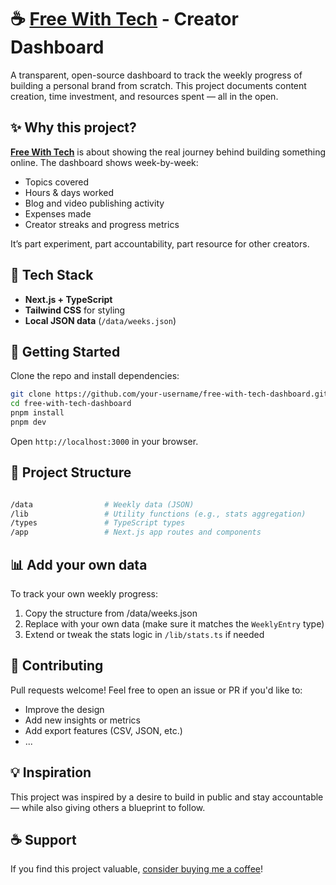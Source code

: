 # ☕ [Free With Tech](https://fwt.wtf/sign) - Creator Dashboard

A transparent, open-source dashboard to track the weekly progress of building a personal brand from scratch. This project documents content creation, time investment, and resources spent — all in the open.

## ✨ Why this project?

[**Free With Tech**](https://fwt.wtf/sign) is about showing the real journey behind building something online. The dashboard shows week-by-week:

- Topics covered
- Hours & days worked
- Blog and video publishing activity
- Expenses made
- Creator streaks and progress metrics

It’s part experiment, part accountability, part resource for other creators.

## 🧱 Tech Stack

- **Next.js + TypeScript**
- **Tailwind CSS** for styling
- **Local JSON data** (`/data/weeks.json`)

## 🚀 Getting Started

Clone the repo and install dependencies:

```bash
git clone https://github.com/your-username/free-with-tech-dashboard.git
cd free-with-tech-dashboard
pnpm install
pnpm dev
```

Open `http://localhost:3000` in your browser.

## 📁 Project Structure

```bash

/data                # Weekly data (JSON)
/lib                 # Utility functions (e.g., stats aggregation)
/types               # TypeScript types
/app                 # Next.js app routes and components

```

## 📊 Add your own data

To track your own weekly progress:

1. Copy the structure from /data/weeks.json
2. Replace with your own data (make sure it matches the `WeeklyEntry` type)
3. Extend or tweak the stats logic in `/lib/stats.ts` if needed

## 🤝 Contributing

Pull requests welcome! Feel free to open an issue or PR if you'd like to:

- Improve the design
- Add new insights or metrics
- Add export features (CSV, JSON, etc.)
- ...

## 💡 Inspiration

This project was inspired by a desire to build in public and stay accountable — while also giving others a blueprint to follow.

## ☕ Support

If you find this project valuable, [consider buying me a coffee](https://www.buymeacoffee.com/sampittko)!